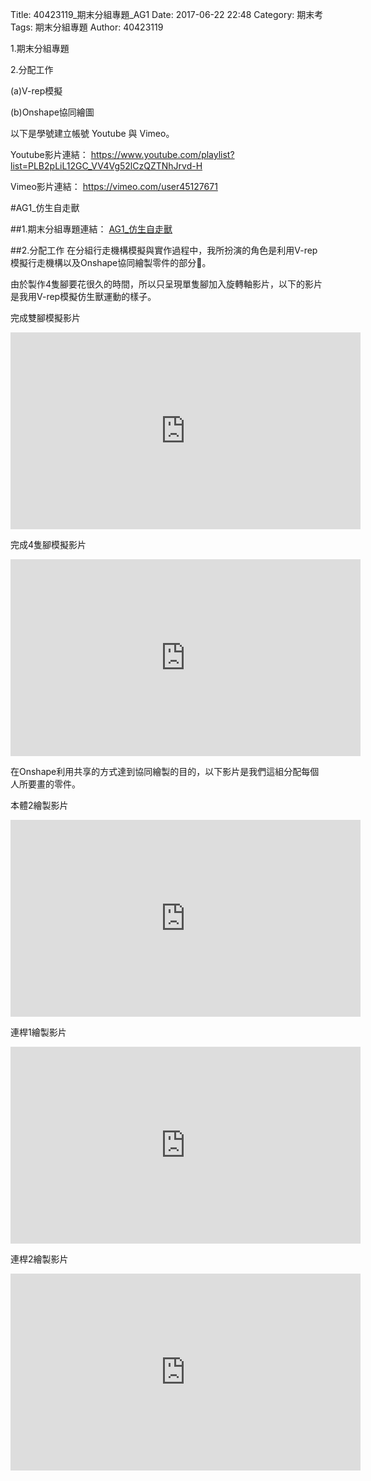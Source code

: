 Title: 40423119_期末分組專題_AG1
Date: 2017-06-22 22:48
Category: 期末考
Tags: 期末分組專題
Author: 40423119

1.期末分組專題

2.分配工作

(a)V-rep模擬

(b)Onshape協同繪圖


<!-- PELICAN_END_SUMMARY -->

以下是學號建立帳號 Youtube 與 Vimeo。

Youtube影片連結：
<a href="https://www.youtube.com/playlist?list=PLB2pLiL12GC_VV4Vg52lCzQZTNhJrvd-H">https://www.youtube.com/playlist?list=PLB2pLiL12GC_VV4Vg52lCzQZTNhJrvd-H</a>

Vimeo影片連結：
<a href="https://vimeo.com/user45127671">https://vimeo.com/user45127671</a>

#AG1_仿生自走獸

##1.期末分組專題連結：
<a href="https://40423105.github.io/2017springcd_hw/blog/qi-mo-fen-zu-zhuan-ti-ag1_fang-sheng-zi-zou-shou.html">AG1_仿生自走獸</a>

##2.分配工作
在分組行走機構模擬與實作過程中，我所扮演的角色是利用V-rep模擬行走機構以及Onshape協同繪製零件的部分。

由於製作4隻腳要花很久的時間，所以只呈現單隻腳加入旋轉軸影片，以下的影片是我用V-rep模擬仿生獸運動的樣子。

完成雙腳模擬影片

<iframe width="560" height="315" src="https://www.youtube.com/embed/ia3CRj8t6aQ?list=PLB2pLiL12GC_VV4Vg52lCzQZTNhJrvd-H" frameborder="0" allowfullscreen></iframe>

完成4隻腳模擬影片

<iframe width="560" height="315" src="https://www.youtube.com/embed/8WCMD6xuhcY?list=PLB2pLiL12GC_VV4Vg52lCzQZTNhJrvd-H" frameborder="0" allowfullscreen></iframe>

在Onshape利用共享的方式達到協同繪製的目的，以下影片是我們這組分配每個人所要畫的零件。

本體2繪製影片

<iframe width="560" height="315" src="https://www.youtube.com/embed/Oya_sw9NmQs?list=PLB2pLiL12GC_VV4Vg52lCzQZTNhJrvd-H" frameborder="0" allowfullscreen></iframe>

連桿1繪製影片

<iframe width="560" height="315" src="https://www.youtube.com/embed/nwA6uD-xD38?list=PLB2pLiL12GC_VV4Vg52lCzQZTNhJrvd-H" frameborder="0" allowfullscreen></iframe>

連桿2繪製影片

<iframe width="560" height="315" src="https://www.youtube.com/embed/z1HsjEL1T2E?list=PLB2pLiL12GC_VV4Vg52lCzQZTNhJrvd-H" frameborder="0" allowfullscreen></iframe>
